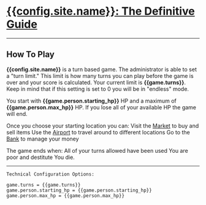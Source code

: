 # [{{config.site.name}}: The Definitive Guide](/manual)

---

## How To Play
__{{config.site.name}}__ is a turn based game. The administrator is able to set a "turn limit." This limit is how many turns you can play before the game is over and your score is calculated.  Your current limit is __{{game.turns}}__.  Keep in mind that if this setting is set to 0 you will be in "endless" mode.

You start with __{{game.person.starting_hp}}__ HP and a maximum of __{{game.person.max_hp}}__ HP.  If you lose all of your available HP the game will end.

Once you choose your starting location you can:
Visit the [Market](/manual/market) to buy and sell items
Use the [Airport](/manual/airport) to travel around to different locations
Go to the [Bank](/manual/bank) to manage your money

The game ends when:
All of your turns allowed have been used
You are poor and destitute
You die.

---

```
Technical Configuration Options:

game.turns = {{game.turns}}
game.person.starting_hp = {{game.person.starting_hp}}
game.person.max_hp = {{game.person.max_hp}}
```
